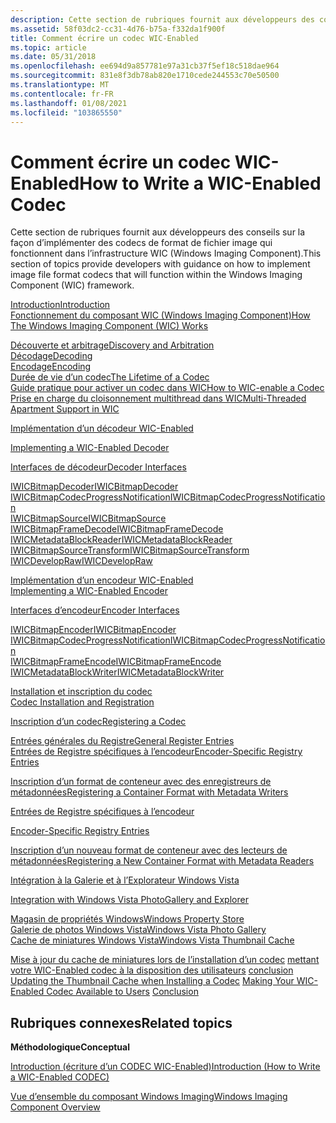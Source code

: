 ```yaml
---
description: Cette section de rubriques fournit aux développeurs des conseils sur la façon d’implémenter des codecs de format de fichier image qui fonctionnent dans l’infrastructure WIC (Windows Imaging Component).
ms.assetid: 58f03dc2-cc31-4d76-b75a-f332da1f900f
title: Comment écrire un codec WIC-Enabled
ms.topic: article
ms.date: 05/31/2018
ms.openlocfilehash: ee694d9a857781e97a31cb37f5ef18c518dae964
ms.sourcegitcommit: 831e8f3db78ab820e1710cede244553c70e50500
ms.translationtype: MT
ms.contentlocale: fr-FR
ms.lasthandoff: 01/08/2021
ms.locfileid: "103865550"
---
```

# <a name="how-to-write-a-wic-enabled-codec"></a><span data-ttu-id="1a3f1-103">Comment écrire un codec WIC-Enabled</span><span class="sxs-lookup"><span data-stu-id="1a3f1-103">How to Write a WIC-Enabled Codec</span></span>

<span data-ttu-id="1a3f1-104">Cette section de rubriques fournit aux développeurs des conseils sur la façon d’implémenter des codecs de format de fichier image qui fonctionnent dans l’infrastructure WIC (Windows Imaging Component).</span><span class="sxs-lookup"><span data-stu-id="1a3f1-104">This section of topics provide developers with guidance on how to implement image file format codecs that will function within the Windows Imaging Component (WIC) framework.</span></span>

<dl>

[<span data-ttu-id="1a3f1-105">Introduction</span><span class="sxs-lookup"><span data-stu-id="1a3f1-105">Introduction</span></span>](-wic-howtowriteacodec-intro.md)  
[<span data-ttu-id="1a3f1-106">Fonctionnement du composant WIC (Windows Imaging Component)</span><span class="sxs-lookup"><span data-stu-id="1a3f1-106">How The Windows Imaging Component (WIC) Works</span></span>](-wic-howwicworks.md)  
<dl>

[<span data-ttu-id="1a3f1-107">Découverte et arbitrage</span><span class="sxs-lookup"><span data-stu-id="1a3f1-107">Discovery and Arbitration</span></span>](-wic-howwicworks.md)  
[<span data-ttu-id="1a3f1-108">Décodage</span><span class="sxs-lookup"><span data-stu-id="1a3f1-108">Decoding</span></span>](-wic-howwicworks.md)  
[<span data-ttu-id="1a3f1-109">Encodage</span><span class="sxs-lookup"><span data-stu-id="1a3f1-109">Encoding</span></span>](-wic-howwicworks.md)  
[<span data-ttu-id="1a3f1-110">Durée de vie d’un codec</span><span class="sxs-lookup"><span data-stu-id="1a3f1-110">The Lifetime of a Codec</span></span>](-wic-howwicworks.md)  
[<span data-ttu-id="1a3f1-111">Guide pratique pour activer un codec dans WIC</span><span class="sxs-lookup"><span data-stu-id="1a3f1-111">How to WIC-enable a Codec</span></span>](-wic-howwicworks.md)  
[<span data-ttu-id="1a3f1-112">Prise en charge du cloisonnement multithread dans WIC</span><span class="sxs-lookup"><span data-stu-id="1a3f1-112">Multi-Threaded Apartment Support in WIC</span></span>](-wic-howwicworks.md)  
<span data-ttu-id="1a3f1-113"></dl> </dd> <a href="-wic-implementingwicdecoder.md">Implémentation d’un décodeur WIC-Enabled</a></span><span class="sxs-lookup"><span data-stu-id="1a3f1-113"></dl> </dd> <a href="-wic-implementingwicdecoder.md">Implementing a WIC-Enabled Decoder</a></span></span><dl>

[<span data-ttu-id="1a3f1-114">Interfaces de décodeur</span><span class="sxs-lookup"><span data-stu-id="1a3f1-114">Decoder Interfaces</span></span>](-wic-decoderinterfaces.md)<dl>

[<span data-ttu-id="1a3f1-115">IWICBitmapDecoder</span><span class="sxs-lookup"><span data-stu-id="1a3f1-115">IWICBitmapDecoder</span></span>](-wic-imp-iwicbitmapdecoder.md)  
[<span data-ttu-id="1a3f1-116">IWICBitmapCodecProgressNotification</span><span class="sxs-lookup"><span data-stu-id="1a3f1-116">IWICBitmapCodecProgressNotification</span></span>](-wic-imp-iwicbitmapcodecprogressnotification-decoder.md)  
[<span data-ttu-id="1a3f1-117">IWICBitmapSource</span><span class="sxs-lookup"><span data-stu-id="1a3f1-117">IWICBitmapSource</span></span>](-wic-imp-iwicbitmapsource.md)  
[<span data-ttu-id="1a3f1-118">IWICBitmapFrameDecode</span><span class="sxs-lookup"><span data-stu-id="1a3f1-118">IWICBitmapFrameDecode</span></span>](-wic-imp-iwicbitmapframedecode.md)  
[<span data-ttu-id="1a3f1-119">IWICMetadataBlockReader</span><span class="sxs-lookup"><span data-stu-id="1a3f1-119">IWICMetadataBlockReader</span></span>](-wic-imp-iwicmetadatablockreader.md)  
[<span data-ttu-id="1a3f1-120">IWICBitmapSourceTransform</span><span class="sxs-lookup"><span data-stu-id="1a3f1-120">IWICBitmapSourceTransform</span></span>](-wic-imp-iwicbitmapsourcetransform.md)  
[<span data-ttu-id="1a3f1-121">IWICDevelopRaw</span><span class="sxs-lookup"><span data-stu-id="1a3f1-121">IWICDevelopRaw</span></span>](-wic-imp-iwicdevelopraw.md)  
<span data-ttu-id="1a3f1-122"></dl> </dd> </dl> </dd> <a href="-wic-implementingwicencoder.md">Implémentation d’un encodeur WIC-Enabled</a>  
</span><span class="sxs-lookup"><span data-stu-id="1a3f1-122"></dl> </dd> </dl> </dd> <a href="-wic-implementingwicencoder.md">Implementing a WIC-Enabled Encoder</a>  
</span></span><dl>

[<span data-ttu-id="1a3f1-123">Interfaces d’encodeur</span><span class="sxs-lookup"><span data-stu-id="1a3f1-123">Encoder Interfaces</span></span>](-wic-encoderinterfaces.md)  
<dl>

[<span data-ttu-id="1a3f1-124">IWICBitmapEncoder</span><span class="sxs-lookup"><span data-stu-id="1a3f1-124">IWICBitmapEncoder</span></span>](-wic-imp-iwicbitmapencoder.md)  
[<span data-ttu-id="1a3f1-125">IWICBitmapCodecProgressNotification</span><span class="sxs-lookup"><span data-stu-id="1a3f1-125">IWICBitmapCodecProgressNotification</span></span>](-wic-imp-iwicbitmapcodecprogressnotification-encoder.md)  
[<span data-ttu-id="1a3f1-126">IWICBitmapFrameEncode</span><span class="sxs-lookup"><span data-stu-id="1a3f1-126">IWICBitmapFrameEncode</span></span>](-wic-imp-iwicbitmapframeencode.md)  
[<span data-ttu-id="1a3f1-127">IWICMetadataBlockWriter</span><span class="sxs-lookup"><span data-stu-id="1a3f1-127">IWICMetadataBlockWriter</span></span>](-wic-imp-iwicmetadatablockwriter.md)  
<span data-ttu-id="1a3f1-128"></dl> </dd> </dl> </dd> <a href="-wic-codecinstallandreg.md">Installation et inscription du codec</a>  
</span><span class="sxs-lookup"><span data-stu-id="1a3f1-128"></dl> </dd> </dl> </dd> <a href="-wic-codecinstallandreg.md">Codec Installation and Registration</a>  
</span></span><dl>

[<span data-ttu-id="1a3f1-129">Inscription d’un codec</span><span class="sxs-lookup"><span data-stu-id="1a3f1-129">Registering a Codec</span></span>](-wic-codecinstallandreg.md)  
<dl>

[<span data-ttu-id="1a3f1-130">Entrées générales du Registre</span><span class="sxs-lookup"><span data-stu-id="1a3f1-130">General Register Entries</span></span>](-wic-generalregentries.md)  
[<span data-ttu-id="1a3f1-131">Entrées de Registre spécifiques à l’encodeur</span><span class="sxs-lookup"><span data-stu-id="1a3f1-131">Encoder-Specific Registry Entries</span></span>](-wic-encoderregentries.md)  
<dl>

[<span data-ttu-id="1a3f1-132">Inscription d’un format de conteneur avec des enregistreurs de métadonnées</span><span class="sxs-lookup"><span data-stu-id="1a3f1-132">Registering a Container Format with Metadata Writers</span></span>](-wic-encoderregentries.md)  
<span data-ttu-id="1a3f1-133"></dl> </dd> <a href="-wic-decoderregentries.md">Entrées de Registre spécifiques à l’encodeur</a>  
</span><span class="sxs-lookup"><span data-stu-id="1a3f1-133"></dl> </dd> <a href="-wic-decoderregentries.md">Encoder-Specific Registry Entries</a>  
</span></span><dl>

[<span data-ttu-id="1a3f1-134">Inscription d’un nouveau format de conteneur avec des lecteurs de métadonnées</span><span class="sxs-lookup"><span data-stu-id="1a3f1-134">Registering a New Container Format with Metadata Readers</span></span>](-wic-decoderregentries.md)  
<span data-ttu-id="1a3f1-135"></dl> </dd> <a href="-wic-integrationregentries.md">Intégration à la Galerie et à l’Explorateur Windows Vista</a>  
</span><span class="sxs-lookup"><span data-stu-id="1a3f1-135"></dl> </dd> <a href="-wic-integrationregentries.md">Integration with Windows Vista PhotoGallery and Explorer</a>  
</span></span><dl>

[<span data-ttu-id="1a3f1-136">Magasin de propriétés Windows</span><span class="sxs-lookup"><span data-stu-id="1a3f1-136">Windows Property Store</span></span>](-wic-integrationregentries.md)  
[<span data-ttu-id="1a3f1-137">Galerie de photos Windows Vista</span><span class="sxs-lookup"><span data-stu-id="1a3f1-137">Windows Vista Photo Gallery</span></span>](-wic-integrationregentries.md)  
[<span data-ttu-id="1a3f1-138">Cache de miniatures Windows Vista</span><span class="sxs-lookup"><span data-stu-id="1a3f1-138">Windows Vista Thumbnail Cache</span></span>](-wic-integrationregentries.md)  
<span data-ttu-id="1a3f1-139"></dl> </dd> </dl> </dd> <a href="-wic-codecinstallandreg.md">Mise à jour du cache de miniatures lors de l’installation d’un codec</a> [mettant votre WIC-Enabled codec à la disposition des utilisateurs](-wic-codecinstallandreg.md) </dl> </dd> <a href="-wic-howtowriteacodec-conclusion.md">conclusion</a>  
</span><span class="sxs-lookup"><span data-stu-id="1a3f1-139"></dl> </dd> </dl> </dd> <a href="-wic-codecinstallandreg.md">Updating the Thumbnail Cache when Installing a Codec</a> [Making Your WIC-Enabled Codec Available to Users](-wic-codecinstallandreg.md) </dl> </dd> <a href="-wic-howtowriteacodec-conclusion.md">Conclusion</a>  
</span></span></dl>

## <a name="related-topics"></a><span data-ttu-id="1a3f1-140">Rubriques connexes</span><span class="sxs-lookup"><span data-stu-id="1a3f1-140">Related topics</span></span>

<dl> <dt>

<span data-ttu-id="1a3f1-141">**Méthodologique**</span><span class="sxs-lookup"><span data-stu-id="1a3f1-141">**Conceptual**</span></span>
</dt> <dt>

[<span data-ttu-id="1a3f1-142">Introduction (écriture d’un CODEC WIC-Enabled)</span><span class="sxs-lookup"><span data-stu-id="1a3f1-142">Introduction (How to Write a WIC-Enabled CODEC)</span></span>](-wic-howtowriteacodec-intro.md)
</dt> <dt>

[<span data-ttu-id="1a3f1-143">Vue d’ensemble du composant Windows Imaging</span><span class="sxs-lookup"><span data-stu-id="1a3f1-143">Windows Imaging Component Overview</span></span>](-wic-about-windows-imaging-codec.md)
</dt> </dl>

 

 



